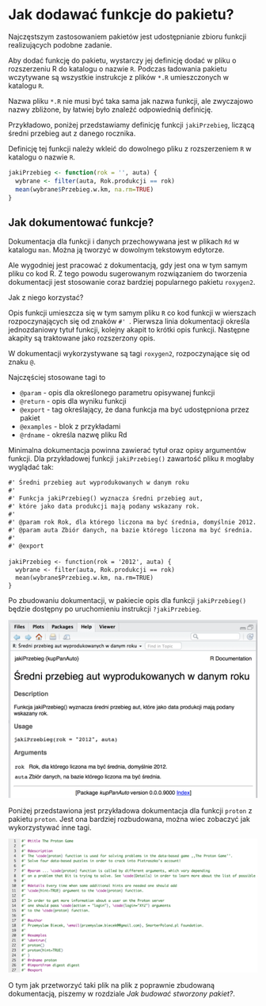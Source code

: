 # Jak dodawać funkcje do pakietu?

Najczęstszym zastosowaniem pakietów jest udostępnianie zbioru funkcji realizujących podobne zadanie.

Aby dodać funkcję do pakietu, wystarczy jej definicję dodać w pliku o rozszerzeniu R do katalogu o nazwie `R`. Podczas ładowania pakietu wczytywane są wszystkie instrukcje z plików `*.R` umieszczonych w katalogu `R`.

Nazwa pliku `*.R` nie musi być taka sama jak nazwa funkcji, ale zwyczajowo nazwy zbliżone, by łatwiej było znaleźć odpowiednią definicję.

Przykładowo, poniżej przedstawiamy definicję funkcji `jakiPrzebieg`, liczącą średni przebieg aut z danego rocznika. 

Definicję tej funkcji należy wkleić do dowolnego pliku z rozszerzeniem `R` w katalogu o nazwie `R`.


```r
jakiPrzebieg <- function(rok = '', auta) {
  wybrane <- filter(auta, Rok.produkcji == rok)
  mean(wybrane$Przebieg.w.km, na.rm=TRUE)
}
```

## Jak dokumentować funkcje?

Dokumentacja dla funkcji i danych przechowywana jest w plikach `Rd` w katalogu `man`. Można ją tworzyć w dowolnym tekstowym edytorze.

Ale wygodniej jest pracować z dokumentacją, gdy jest ona w tym samym pliku co kod R. Z tego powodu sugerowanym rozwiązaniem do tworzenia dokumentacji jest stosowanie coraz bardziej popularnego pakietu `roxygen2`. 

Jak z niego korzystać?

Opis funkcji umieszcza się w tym samym pliku `R` co kod funkcji w wierszach rozpoczynających się od znaków `#' `. 
Pierwsza linia dokumentacji określa jednozdaniowy tytuł funkcji, kolejny akapit to krótki opis funkcji. Następne akapity są traktowane jako rozszerzony opis.

W dokumentacji wykorzystywane są tagi `roxygen2`, rozpoczynające się od znaku `@`.

Najczęściej stosowane tagi to

* `@param` - opis dla określonego parametru opisywanej funkcji
* `@return` - opis dla wyniku funkcji
* `@export` - tag określający, że dana funkcja ma być udostępniona przez pakiet
* `@examples` - blok z przykładami
* `@rdname` - określa nazwę pliku Rd

Minimalna dokumentacja powinna zawierać tytuł oraz opisy argumentów funkcji. Dla przykładowej funkcji `jakiPrzebieg()` zawartość pliku `R` mogłaby wyglądać tak:

```
#' Średni przebieg aut wyprodukowanych w danym roku
#'
#' Funkcja jakiPrzebieg() wyznacza średni przebieg aut,
#' które jako data produkcji mają podany wskazany rok.
#'
#' @param rok Rok, dla którego liczona ma być średnia, domyślnie 2012.
#' @param auta Zbiór danych, na bazie którego liczona ma być średnia.
#'
#' @export

jakiPrzebieg <- function(rok = '2012', auta) {
  wybrane <- filter(auta, Rok.produkcji == rok)
  mean(wybrane$Przebieg.w.km, na.rm=TRUE)
}
```

Po zbudowaniu dokumentacji, w pakiecie opis dla funkcji `jakiPrzebieg()` będzie dostępny po uruchomieniu instrukcji `?jakiPrzebieg`. 

![Pomoc dla funkcji jakiPrzebieg](grafika/manPage.png)

Poniżej przedstawiona jest przykładowa dokumentacja dla funkcji `proton` z pakietu `proton`. Jest ona bardziej rozbudowana, można wiec zobaczyć jak wykorzystywać inne tagi.

![Przykładowa dokumentacja dla funkcji proton()](grafika/pakiet3.png)

O tym jak przetworzyć taki plik na plik z poprawnie zbudowaną dokumentacją, piszemy w rozdziale *Jak budować stworzony pakiet?*.
